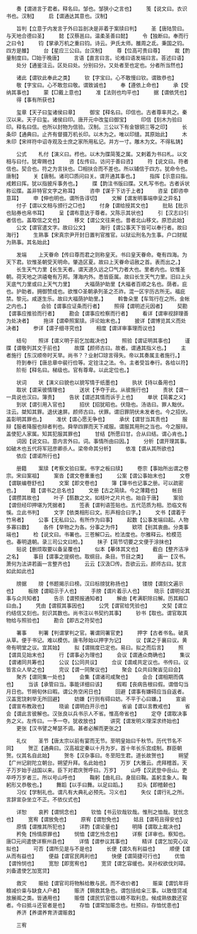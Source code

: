 <!-- { "loadSidebar": true } -->
　　奏【谓进言于君者。释名曰。邹也。邹狭小之言也】
　　笺【说文曰。衣识书也。汉制】
　　启【谓通达其意也。汉制】

　　旨判【立意于内发言于外曰旨剖决是非着于案牍曰判】
　　圣【唐陆贽曰。与天地合德曰圣】
　　懿【汉蔡邕曰。温柔圣善曰懿】
　　令【独断曰。奉而行之曰令】
　　钧【掌承万机之重曰钧。诗云。尹氏太师。雒周之氐。秉国之钧。四方是雒】
　　台【星应三公曰。台汉制】
　　尊【位高可贵曰尊】
　　裁【酌量制度曰。□始于晚唐】
　　言语【直言曰言。论难曰语发端曰言。荅述曰语】
　　处分【通鉴注云。区处曰处。分别曰分。又处者至也定也。分者所当然也】

　　诸此【谓钦此奉此之类】
　　钦【字宝曰。心不敢慢曰钦。谓致恭也】
　　敬【字宝曰。心不敢忽曰敬。谓致诚也】
　　奉【遵依上命也】
　　承【受纳其事也】
　　蒙【□戴上意也】
　　准【法则也均平也】
　　据【谓依凭也】
　　得【事有所获也】

　　玺章【天子曰玺诸侯曰章】
　　御宝【释名曰。印信也。古者尊率共之。秦汉以来。天子曰玺。诸侯曰印。唐开元中改玺曰御宝】
　　印信【刻木为验曰印。释名曰信。也所以封物为信验。汉制。三公以下有金银铜三等之印】
　　长条印【通典曰。止齐有督摄万机长印。以木为之。唯以印缝。其原始此】
　　木朱印【宋祥符中诏寺观及士庶之家所用私记。并方一寸。雕木为文。不得私铸】

　　公式
　　札付【演义曰。栉也。以木为牒简笺之属。又剌着为书曰札。以文相与曰付。犹卑赐也】
　　咨【左传曰。访问于善曰咨】
　　符【说文曰。符者信也。契合也。符之为言扶也。□相扶合而不差也。所以辅信于四方。犹命令也。唐制】
　　关【唐制。诸司□质问曰关。谓开通其事也。】
　　指挥【示意曰指。戒敕曰挥。犹以指披斥事务也。】
　　牒【韵注书版曰牒。又札写书也。古者诉状称讼牒。盖非特官文字之称耳】
　　咨申【谋于下访于上者】
　　咨呈【即咨申意耳】
　　申【伸也明也。谓所告谆切】
　　文解【谓发明事端申呈之异名】
　　付子【谓以文相与颁行之□也】
　　付身【谓给授其文也】
　　批贴【批示也贴券也帛书耳】
　　呈【谓布意达于尊者。又陈示其状也】
　　引【汉志曰引者信也。盖取信之文也】
　　移文【谓公文往来也。昔者北山移文。原恐此始】
　　公文【谓官遣文字。故曰公文】
　　海行【谓公事天下皆可以奉行者。故曰海行】
　　生熟事【宋真宗尹开封日置判官推官。以狱讼刑名为生事。户口财赋为熟事。其名始此】

　　发端
　　上天眷命【传曰尊而君之则称皇天。书曰皇天眷命。奄有四海。为天下君。钦惟圣朝受天明命。肇造区夏。故曰上天眷命诏赦之首。表而出之。】
　　长生天气力里【长生天者。谓天道久远之□气力者大也。里者内也。钦惟圣朝。荷天地之洪禧奄有万邦。薄海内外。悉皆臣属。故曰长生天气力里。旧曰上头天底气力里或曰上天气力里】
　　大福荫护助里【大福者百顺之名也。荫者。庇也。护助者。拥御赞成也。欲惟○圣朝承列圣之丕祚。混一区宇历古所无。福庇禁。黎元。咸遂生乐。故曰大福荫护助里。】
　　斡鲁朵里【车驾行在之所。金帐之内也。】
　　会验【谓事应证条而行者】
　　照得【谓明述元因者】
　　契勘【谓事应推验而行者】
　　勘会【谓事应检察而行者】
　　看详【谓审视辞理善为处决者】
　　拖详【谓牵照案牍。评论始末也。】
　　披详【谓博览其义而处决者】
　　参详【谓子细寻究也】
　　相度【谓详审事理而议也】

　　结句
　　照详【谓义明于前乞加裁决也】
　　照验【谓证明其事也】
　　谨牒【谓敬列其文于前也】
　　故牒【颜师古曰。故者。谓通其指义也。】
　　主者施行【东汉顺帝时天旱。尚书？？业射□琼言得失。帝以其奏属主者施行。】
　　符到奉行【唐总章中裴行俭等。定铨注之法。令。主者受旨奉行。各给以符】
　　阶衔【释名曰。梯级也。官有尊卑。以此定位也。】

　　状词
　　状【演义曰貌也以貌写情于纸墨也】
　　执状【待以备用也】
　　取状【谓采彼情理也】
　　送状【予夺于此。从彼施行也】
　　责状【谓一一具说也汉曰。簿责】
　　告状【谓述其情而诉于上也】
　　单状【简畧之义】
　　到状【谓引用入官也】
　　招伏【招犹昭也。伏隐也。汤诰曰。罪人黜伏。注云。桀知其罪。退伏速屏。颜师古曰。伏罪。谓旧罪阴伏未发者也。今之招伏。盖彰明其罪也。】
　　准伏【谓心愿无争也】
　　承伏【谓甘当其责也】
　　服辩【服者降服也辩者判也。舜举四罪而天下咸服。谓服其用刑之当也。今之服辩。盖使犯人家属。知其犯服其罪也】
　　甘结【所愿曰甘。合从曰结。谓心肯也。】
　　词因【说文曰。意内言外曰。词。事情所由曰因。】
　　分析【谓开理其事。如破木也五代将军冠彦卿杀人。梁帝命其分析】
　　依准【谓从其所欲也】
　　依应【谓诺所行也】

　　册籍
　　案牍【考察文验曰案。书字之板曰牍】
　　卷宗【事始所出谓之卷宗。宋曰案祖】
　　案沓【谓文卷重重也】
　　公案【谓公事始末也】
　　文卷【谓联编卷舒也】
　　文案【即文卷也】
　　簿【簿书也记事之册。可以疏密也。】
　　籍【谓书之总名也】
　　文册【古之简牍。今之薄籍也】
　　帐目【谓攒其故也】
　　叶子【匦数之文。如枝叶之片片也。始自于唐】
　　案验【谓但经印押堪为凭据者】
　　签表【谓判语签贴也。五代范质为相。恐临文有悞。立此书判】
　　文字【依类相形曰文。形声相合曰字。】
　　文书【谓着于竹帛者】
　　公事【无私曰公。有所作为曰事】
　　起数【公事发端曰起。人物多寡曰数】
　　各件【举物之为各。分事之为件】
　　欵项【别其衷曲。分类事端也】
　　检【说文曰。书署也。三苍解□云。检法度也。尔雅释云。检模范也。春明退朝。录三司公文曰检。】
　　抹子【简节切要之文便于涂抹也】
　　贴说【删烦取要以备呈覆也】
　　似本【摹体其文也】
　　截白【整齐洁凈之名】
　　事目【谓事之提纲也。取纲目。条目。节目之类】
　　画一【汉书。萧何为法讲若画一言整齐也】
　　云云【汉汲□传。吾欲云云。颜师古曰。犹言如此如此也】

　　牓据
　　牓【书题揭示曰榜。汉曰标牓犹称扬也】
　　镂牓【谓刻文遍示也】
　　板牓【谓昭示于人也】
　　手牓【谓片着示人也】
　　晓示【谓明论其事与众共知者】
　　告示【谓预报通知者】
　　解由【考满职除曰解。历其殿□曰由。】
　　凭由【谓叙其事因也】
　　公凭【谓官给凭验也】
　　文契【谓立约结信又刻也。刻识其数也。尚书注以书契约其事】
　　钞书【取也。谓官取其物给与照验也】
　　勘合【即古之符契也】

　　署事
　　判署【判谓掌判之官。署谓同署官吏】
　　押字【古者书名。破真从草。便于书记。难以模仿。唐韦陟始以押字为记】
　　议【谋之于襄曰议。黄帝有明堂之议。宜其始】
　　拟【谓揣度已定也。易曰。拟之而后言】
　　照【谓具见始末也】
　　行【谓事必为理也】
　　会议【谓通众商确也】
　　集议【谓诸同共筹也】
　　公议【公同共议】
　　佥议【谓咸共定议也。书传曰。议皆言众人举之也】
　　完议【谓一同聚议也】
　　聚会【众共曰聚峕见曰会】
　　聚齐【谓同集一处也】
　　会集【谓诸司咸聚也】
　　会合【谓相期而偶也】
　　当该【承管曰当。事能详细曰该】
　　假暇【丧病告根曰假。谓借勾当月日也。节朔旬休曰暇。谓公务空闲日也】
　　回避【谓事有嫌碍应当自返者。汉盖宽饶剌举无所回避】
　　妨嫌【行则有碍曰妨。不平于心曰嫌。】
　　宣谕【谓宣布教政也】
　　晓谕【谓明白开示也】
　　省谕【谓以言教戒也】
　　省会【谓此言彼解也。汉张良以兵书示人不省。惟高帝省也】
　　定夺【谓取决事务之义。左传曰。一予一夺。犹收放也】
　　讲究【谓发明义理深求终始也】
　　更张【汉书譬之琴瑟不调。甚者必解而更张之】

　　礼仪
　　圣节【唐太宗以前有宴而无节。至明皇始曰千秋节。历代节名不同】
　　贺正【通典曰。汉高祖定秦以十月为岁。首十年长乐宫成制。群臣朝贺。仪其名自此始】
　　贺冬【汉杂事曰。冬至阳生君。道长故贺也】
　　朔望【广州记尉陀立朝台。朔望升拜。名此始也】
　　万岁【大雅云。虎拜稽首。天子万岁始于战国以来。臣下对君庆贺呼曰。万岁】
　　山呼【汉武登中岳山。吏卒呼万岁者三。所以号山呼也】
　　鞠躬【曲礼曰。身屈曰鞠。盖躬圭象人。鞠躬形又恭敬也。】
　　舞蹈【以手曰舞。以足曰蹈。】
　　扣头【即稽颡也】
　　习仪【学制礼也。谓凡有大典礼必预先。习义也】
　　失仪【谓行礼之所。言辞宣杂坐立不正。不依仪式也】

　　详恕
　　哀矜【谓悯念也】
　　钦恤【书云钦哉钦哉。惟刑之恤哉。犹忧念也】
　　宽宥【谓放免也】
　　原宥【谓恕免也】
　　姑且【谓苟且得安也】
　　原情【谓推其所犯也】
　　详酌【谓论量也】
　　明降【谓取上裁决也】
　　矜免【怜情原罪也】
　　悯恤【谓乞怜念也】
　　详察【详审也。察知也。唐□元间遣使详察州县也】
　　详情【谓参议其事也】
　　精详【谓乞加究心议拟也】
　　可否【谓所见是与不是也】
　　长便【谓久有利益也】
　　顺便【谓从而有益也】
　　便益【谓官民两利也】
　　快便【谓简捷可行也】
　　优恤【谓怜悯也】
　　宽恕【即宽宥也】
　　宽贷【谓乞容缓也。吴孙权欲伐刘璋。刘备遣使乞加宽贷】

　　救灾
　　赈给【谓官司将物斛给散与民。而不收价者】
　　赈粜【谓饥年将粮减价粜与缺食人户者】
　　赈济【赒救其急也。谓包括给籴三事。以致借贷减放展阁之类。皆通用也】
　　赈借【谓民饥官借以粮不取利息。候成熟依数还官者。今曰抵斗还官者是也】
　　存恤【谓常加赈念也。杜预曰。存恤忧患也】
　　养济【养谓养育济谓赈救】

　　三宥

